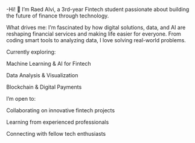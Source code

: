 -Hi! 👋 I’m Raed Alvi, a 3rd-year Fintech student passionate about building the future of finance through technology.

What drives me:
I’m fascinated by how digital solutions, data, and AI are reshaping financial services and making life easier for everyone. From coding smart tools to analyzing data, I love solving real-world problems.

Currently exploring:

Machine Learning & AI for Fintech

Data Analysis & Visualization

Blockchain & Digital Payments

I’m open to:

Collaborating on innovative fintech projects

Learning from experienced professionals

Connecting with fellow tech enthusiasts

